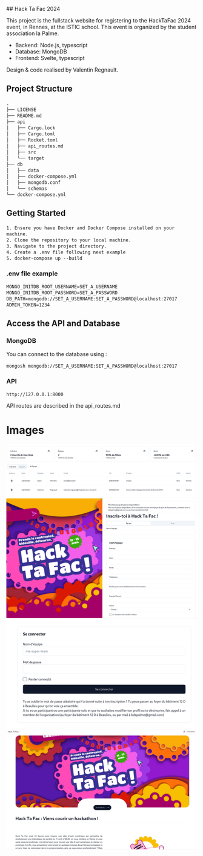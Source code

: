 ## Hack Ta Fac 2024

This project is the fullstack website for registering to the HackTaFac 2024 event, in Rennes, at the ISTIC school. This event is organized by the student association la Palme.

- Backend: Node.js, typescript
- Database: MongoDB
- Frontend: Svelte, typescript

Design & code realised by Valentin Regnault.

## Project Structure

```plaintext
.
├── LICENSE
├── README.md
├── api
│   ├── Cargo.lock
│   ├── Cargo.toml
│   ├── Rocket.toml
│   ├── api_routes.md
│   ├── src
│   └── target
├── db
│   ├── data
│   ├── docker-compose.yml
│   ├── mongodb.conf
│   └── schemas
└── docker-compose.yml
```

## Getting Started

    1. Ensure you have Docker and Docker Compose installed on your machine.
    2. Clone the repository to your local machine.
    3. Navigate to the project directory.
    4. Create a .env file following next example
    5. docker-compose up --build

### .env file example
```
MONGO_INITDB_ROOT_USERNAME=SET_A_USERNAME
MONGO_INITDB_ROOT_PASSWORD=SET_A_PASSWORD
DB_PATH=mongodb://SET_A_USERNAME:SET_A_PASSWORD@localhost:27017
ADMIN_TOKEN=1234
```

## Access the API and Database

### MongoDB 
You can connect to the database using :
```
mongosh mongodb://SET_A_USERNAME:SET_A_PASSWORD@localhost:27017
```

### API
```
http://127.0.0.1:8000
```

API routes are described in the api_routes.md

# Images

![image](images-readme/image.png)
![image](images-readme/image2.png)
![image](images-readme/image3.png)
![image](images-readme/image4.png)
